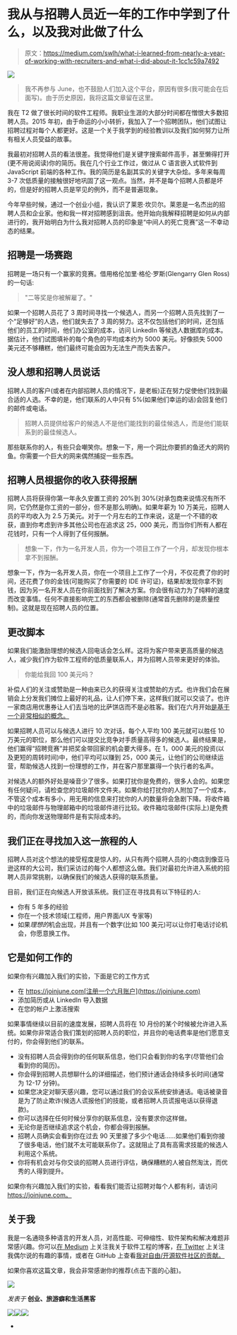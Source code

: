 # 我从与招聘人员近一年的工作中学到了什么，以及我对此做了什么

> 原文：<https://medium.com/swlh/what-i-learned-from-nearly-a-year-of-working-with-recruiters-and-what-i-did-about-it-1cc1c59a7492>

![](img/11462000de8c2cd3287d7d43abb3b83d.png)

> 我不再参与 June，也不鼓励人们加入这个平台，原因有很多(我可能会在后面写)。由于历史原因，我将这篇文章留在这里。

我在 T2 做了很长时间的软件工程师。我职业生涯的大部分时间都在憎恨大多数招聘人员。2015 年初，由于命运的小小转折，我加入了一个招聘团队，他们试图让招聘过程对每个人都更好。这是一个关于我学到的经验教训以及我们如何努力让所有相关人员受益的故事。

我最初对招聘人员的看法很差。我觉得他们是关键字搜索邮件高手，甚至懒得打开(更不用说阅读)你的简历。我在几个行业工作过，做过从 C 语言嵌入式软件到 JavaScript 前端的各种工作。我的简历是名副其实的关键字大杂烩。多年来每周 3-7 次低质量的接触很好地巩固了这一观点。当然，并不是每个招聘人员都是坏的，但是好的招聘人员是罕见的例外，而不是普遍现象。

今年早些时候，通过一个创业小组，我认识了莱恩·坎贝尔。莱恩是一名杰出的招聘人员和企业家。他和我一样对招聘感到沮丧。他开始向我解释招聘是如何从内部进行的，我开始明白为什么我对招聘人员的印象是“中间人的死亡竞赛”这一不幸动态的结果。

## 招聘是一场赛跑

招聘是一场只有一个赢家的竞赛。借用格伦加里·格伦·罗斯(Glengarry Glen Ross)的一句话:

> "二等奖是你被解雇了。"

如果一个招聘人员花了 3 周时间寻找一个候选人，而另一个招聘人员先找到了一个“足够好”的人选，他们就失去了 3 周的努力。这不仅包括他们的时间，还包括他们的员工的时间，他们办公室的成本，访问 LinkedIn 等候选人数据库的成本。据估计，他们试图填补的每个角色的平均成本约为 5000 美元。好像损失 5000 美元还不够糟糕，他们最终可能会因为无法生产而失去客户。

## 没人想和招聘人员说话

招聘人员的客户(或者在内部招聘人员的情况下，是老板)正在努力促使他们找到最合适的人选。不幸的是，他们联系的人中只有 5%(如果他们幸运的话)会回复他们的邮件或电话。

> 招聘人员提供给客户的候选人不是他们能找到的最佳候选人，而是他们能联系到的最佳候选人。

那些联系你的人，有些只会嘲笑你。想象一下，用一个洞比你要抓的鱼还大的网钓鱼。你需要一个巨大的网来偶然捕捉一些东西。

## 招聘人员根据你的收入获得报酬

招聘人员将获得你第一年永久安置工资的 20%到 30%(对承包商来说情况有所不同，它仍然是你工资的一部分，但不是那么明确)。如果年薪为 10 万美元，招聘人员的平均收入为 2.5 万美元。对于一个月左右的工作来说，这是一个不错的收获，直到你考虑到许多其他公司也在追求这 25，000 美元，而当你们所有人都在花钱时，只有一个人得到了任何报酬。

> 想象一下，作为一名开发人员，你为一个项目工作了一个月，却发现你根本拿不到报酬。

想象一下，作为一名开发人员，你在一个项目上工作了一个月，不仅花费了你的时间，还花费了你的金钱(可能购买了你需要的 IDE 许可证)，结果却发现你拿不到钱，因为另一名开发人员在你前面找到了解决方案。你会很有动力为了纯粹的速度而改变事情。任何不直接影响完工的东西都会被删除(通常首先删除的是质量控制)。这就是现在招聘人员的位置。

## 更改脚本

如果我们能激励理想的候选人回电话会怎么样。这将为客户带来更高质量的候选人，减少我们作为软件工程师的低质量联系人，并为招聘人员带来更好的体验。

> 你能给我回 100 美元吗？

补偿人们的关注或赞助是一种由来已久的获得关注或赞助的方式。也许我们会在展销会上分发我们摊位上最好的礼品，让人们停下来，这样我们就可以交谈了。也许一家商店用优惠券让人们去当地的比萨饼店而不是必胜客。我们在六月开始[是基于一个非常相似的概念。](https://joinjune.com)

如果招聘人员可以与候选人进行 10 次对话，每个人平均 100 美元就可以胜任 10 万美元的职位，那么他们可以提交比竞争对手质量高得多的候选人。最终结果是，他们赢得“招聘竞赛”并把奖金带回家的机会要大得多。在 1，000 美元的投资(以及更短的周转时间)中，他们平均可以赚到 25，000 美元，让他们的公司继续运营，帮助候选人找到一份理想的工作，并在客户那里赢得一个执行者的名声。

对候选人的额外好处是噪音少了很多。如果打扰你是免费的，很多人会的。如果您有任何疑问，请检查您的垃圾邮件文件夹。如果你给打扰你的人附加了一个成本，不管这个成本有多小，用无用的信息来打扰你的人的数量将会急剧下降。将收件箱中的垃圾邮件与物理邮箱中的垃圾邮件进行比较。收件箱垃圾邮件(实际上)是免费的，而向你发送物理邮件是有实际成本的。

## 我们正在寻找加入这一旅程的人

招聘人员对这个想法的接受程度是惊人的，从只有两个招聘人员的小商店到像亚马逊这样的大公司，我们采访过的每个人都想这么做。我们对最初允许进入系统的招聘人员非常挑剔，以确保我们的候选人获得的联系质量。

目前，我们正在向候选人开放该系统。我们正在寻找具有以下特征的人:

*   你有 5 年多的经验
*   你在一个技术领域(工程师，用户界面/UX 专家等)
*   如果*理想的*机会出现，并且有一个数字(比如 100 美元)可以让你打电话讨论机会，你愿意换工作。

## 它是如何工作的

如果你有兴趣加入我们的实验，下面是它的工作方式

*   在 https://joinjune.com[注册一个六月账户](https://joinjune.com)
*   添加简历或从 LinkedIn 导入数据
*   在您的帐户上激活搜索

如果事情继续以目前的速度发展，招聘人员将在 10 月份的某个时候被允许进入系统。如果你非常适合我们策划的招聘人员的职位，并且你的电话费率是他们愿意支付的，你会得到他们的联系。

*   没有招聘人员会得到你的任何联系信息，他们只会看到你的名字(尽管他们会看到你的简历)。
*   你会得到招聘人员想聊什么的详细描述，他们预计通话会持续多长时间(通常为 12-17 分钟)。
*   如果您决定对聊天感兴趣，您可以通过我们的会议系统安排通话。电话被录音是为了防止欺诈(候选人谎报他们的技能，或者招聘人员谎报电话以获得退款)。
*   你可以选择在任何时候分享你的联系信息，没有要求你这样做。
*   无论你是否继续追求这个机会，你都会得到报酬。
*   招聘人员确实会看到你在过去 90 天里接了多少个电话……如果他们看到你接了很多电话，他们就不太可能联系你了。这就阻止了具有高需求技能的候选人利用这个系统。
*   你将有机会对与你交谈的招聘人员进行评估，确保糟糕的人被自然淘汰，而优秀的人得到提升。

如果你有兴趣加入我们的实验，看看我们能否让招聘对每个人都有利，请访问 https://joinjune.com。

## 关于我

我是一名通晓多种语言的开发人员，对高性能、可伸缩性、软件架构和解决难题非常感兴趣。你可以[在 Medium](/@ayasin) 上关注我关于软件工程的博客，[在 Twitter](https://twitter.com/ayasin) 上关注我偶尔说的有趣的事情，或者在 GitHub 上查看[我对自由/开源软件社区的贡献。](https://github.com/ayasin)

如果你喜欢这篇文章，我会非常感谢你的推荐(点击下面的心脏)。

![](img/c1192ebad88d6b1fc6ae1d6a2bc61154.png)

*发表于* **创业、旅游癖和生活黑客**

[![](img/de26c089e79a3a2a25d2b750ff6db50f.png)](http://supply.us9.list-manage.com/subscribe?u=310af6eb2240d299c7032ef6c&id=d28d8861ad)[![](img/f47a578114e0a96bdfabc3a5400688d5.png)](https://medium.com/swlh)[![](img/c1351daa9c4f0c8ac516addb60c82f6b.png)](https://twitter.com/swlh_)

-